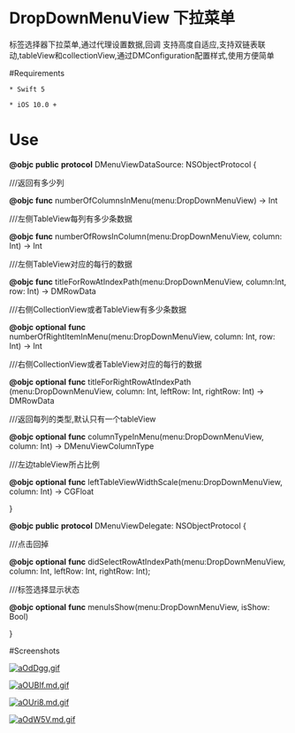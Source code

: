 # DropDownMenuView 下拉菜单

标签选择器下拉菜单,通过代理设置数据,回调 支持高度自适应,支持双链表联动,tableView和collectionView,通过DMConfiguration配置样式,使用方便简单

#Requirements

```
* Swift 5
```

```
* iOS 10.0 +
```
# Use

**@objc** **public** **protocol** DMenuViewDataSource: NSObjectProtocol {

  ///返回有多少列

  **@objc** **func** numberOfColumnsInMenu(menu:DropDownMenuView) -> Int

  ///左侧TableView每列有多少条数据

  **@objc** **func** numberOfRowsInColumn(menu:DropDownMenuView, column: Int) -> Int

  ///左侧TableView对应的每行的数据

  **@objc** **func** titleForRowAtIndexPath(menu:DropDownMenuView, column:Int, row: Int) -> DMRowData

  ///右侧CollectionView或者TableView有多少条数据

  **@objc** **optional** **func** numberOfRightItemInMenu(menu:DropDownMenuView, column: Int, row: Int) -> Int

  ///右侧CollectionView或者TableView对应的每行的数据

  **@objc** **optional** **func** titleForRightRowAtIndexPath (menu:DropDownMenuView, column: Int, leftRow: Int, rightRow: Int) -> DMRowData

  ///返回每列的类型,默认只有一个tableView

  **@objc** **optional** **func** columnTypeInMenu(menu:DropDownMenuView, column: Int) -> DMenuViewColumnType

  ///左边tableView所占比例

  **@objc** **optional** **func** leftTableViewWidthScale(menu:DropDownMenuView, column: Int) -> CGFloat

}



**@objc** **public** **protocol** DMenuViewDelegate: NSObjectProtocol {

  ///点击回掉

  **@objc** **optional** **func** didSelectRowAtIndexPath(menu:DropDownMenuView, column: Int, leftRow: Int, rightRow: Int);

  ///标签选择显示状态

  **@objc** **optional** **func** menuIsShow(menu:DropDownMenuView, isShow: Bool)

}

#Screenshots

[![aOdDgg.gif](https://s1.ax1x.com/2020/08/11/aOdDgg.gif)](https://imgchr.com/i/aOdDgg)

[![aOUBIf.md.gif](https://s1.ax1x.com/2020/08/11/aOUBIf.md.gif)](https://imgchr.com/i/aOUBIf)

[![aOUri8.md.gif](https://s1.ax1x.com/2020/08/11/aOUri8.md.gif)](https://imgchr.com/i/aOUri8)

[![aOdW5V.md.gif](https://s1.ax1x.com/2020/08/11/aOdW5V.md.gif)](https://imgchr.com/i/aOdW5V)



